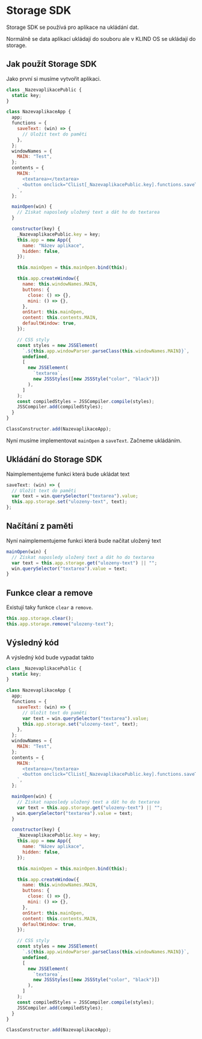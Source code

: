 # Storage SDK

Storage SDK se používá pro aplikace na ukládání dat.

Normálně se data aplikací ukládají do souboru ale v KLIND OS se ukládají do storage.

## Jak použít Storage SDK

Jako první si musíme vytvořit aplikaci.

```javascript
class _NazevaplikacePublic {
  static key;
}

class NazevaplikaceApp {
  app;
  functions = {
    saveText: (win) => {
      // Uložit text do paměti
    },
  };
  windowNames = {
    MAIN: "Test",
  };
  contents = {
    MAIN: `
      <textarea></textarea>
      <button onclick="ClList[_NazevaplikacePublic.key].functions.saveText(this.parentElement)">Uložit</button>
    `,
  };

  mainOpen(win) {
    // Získat naposledy uložený text a dát ho do textarea
  }

  constructor(key) {
    _NazevaplikacePublic.key = key;
    this.app = new App({
      name: "Název aplikace",
      hidden: false,
    });

    this.mainOpen = this.mainOpen.bind(this);

    this.app.createWindow({
      name: this.windowNames.MAIN,
      buttons: {
        close: () => {},
        mini: () => {},
      },
      onStart: this.mainOpen,
      content: this.contents.MAIN,
      defaultWindow: true,
    });

    // CSS styly
    const styles = new JSSElement(
      `.${this.app.windowParser.parseClass(this.windowNames.MAIN)}`,
      undefined,
      [
        new JSSElement(
          `textarea`,
          new JSSStyles([new JSSStyle("color", "black")])
        ),
      ]
    );
    const compiledStyles = JSSCompiler.compile(styles);
    JSSCompiler.add(compiledStyles);
  }
}

ClassConstructor.add(NazevaplikaceApp);
```

Nyní musíme implementovat `mainOpen` a `saveText`. Začneme ukládáním.

## Ukládání do Storage SDK

Naimplementujeme funkci která bude ukládat text

```javascript
saveText: (win) => {
  // Uložit text do paměti
  var text = win.querySelector("textarea").value;
  this.app.storage.set("ulozeny-text", text);
};
```

## Načítání z paměti

Nyní naimplementujeme funkci která bude načítat uložený text

```javascript
mainOpen(win) {
  // Získat naposledy uložený text a dát ho do textarea
  var text = this.app.storage.get("ulozeny-text") || "";
  win.querySelector("textarea").value = text;
}
```

## Funkce clear a remove

Existují taky funkce `clear` a `remove`.

```javascript
this.app.storage.clear();
this.app.storage.remove("ulozeny-text");
```

## Výsledný kód

A výsledný kód bude vypadat takto

```javascript
class _NazevaplikacePublic {
  static key;
}

class NazevaplikaceApp {
  app;
  functions = {
    saveText: (win) => {
      // Uložit text do paměti
      var text = win.querySelector("textarea").value;
      this.app.storage.set("ulozeny-text", text);
    },
  };
  windowNames = {
    MAIN: "Test",
  };
  contents = {
    MAIN: `
      <textarea></textarea>
      <button onclick="ClList[_NazevaplikacePublic.key].functions.saveText(this.parentElement)">Uložit</button>
    `,
  };

  mainOpen(win) {
    // Získat naposledy uložený text a dát ho do textarea
    var text = this.app.storage.get("ulozeny-text") || "";
    win.querySelector("textarea").value = text;
  }

  constructor(key) {
    _NazevaplikacePublic.key = key;
    this.app = new App({
      name: "Název aplikace",
      hidden: false,
    });

    this.mainOpen = this.mainOpen.bind(this);

    this.app.createWindow({
      name: this.windowNames.MAIN,
      buttons: {
        close: () => {},
        mini: () => {},
      },
      onStart: this.mainOpen,
      content: this.contents.MAIN,
      defaultWindow: true,
    });

    // CSS styly
    const styles = new JSSElement(
      `.${this.app.windowParser.parseClass(this.windowNames.MAIN)}`,
      undefined,
      [
        new JSSElement(
          `textarea`,
          new JSSStyles([new JSSStyle("color", "black")])
        ),
      ]
    );
    const compiledStyles = JSSCompiler.compile(styles);
    JSSCompiler.add(compiledStyles);
  }
}

ClassConstructor.add(NazevaplikaceApp);
```

